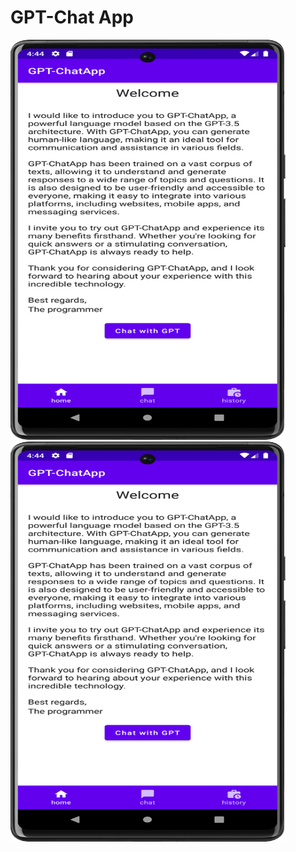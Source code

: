 


<div>
    <h1> GPT-Chat App</h1>
</div>

<div>
<img src="app/src/androidTest/java/com/example/wgpchat/home_screen.png" height="640" width="440" /> 
<img src="app/src/androidTest/java/com/example/wgpchat/home_screen.png" height="640" width="440" />
</div>

